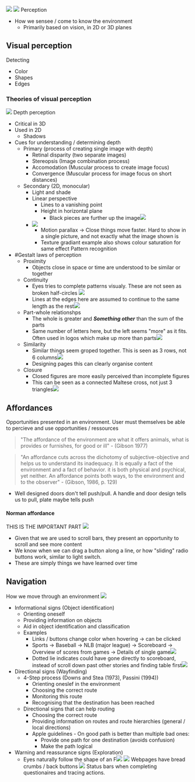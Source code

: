 ![](Pasted%20image%2020230923115540.png)
![](Pasted%20image%2020230923115646.png)
Perception
- How we sensee / come to know the environment
	- Primarily based on vision, in 2D or 3D planes

## Visual perception
Detecting
- Color
- Shapes
- Edges

### Theories of visual perception
![](Pasted%20image%2020230923115834.png)
Depth perception
- Critical in 3D
- Used in 2D
	- Shadows
- Cues for understanding / determining depth
	- Primary (process of creating single image with depth)
		- Retinal disparity (two separate images)
		- Stereopsis (Image combination process)
		- Accomodation (Muscular process to create image focus)
		- Convergence (Muscular process for image focus on short distances)
	- Secondary (2D, monocular)
		- Light and shade
		- Linear perspective
			- Lines to a vanishing point
			- Height in horizontal plane
				- Black pieces are further up the image![](Pasted%20image%2020230923120319.png)
		- ![](Pasted%20image%2020230923120420.png)
			- Motion parallax -> Close things move faster. Hard to show in a single picture, and not exactly what the image shown is
			- Texture gradiant example also shows colour saturation for same effect
Pattern recognition
- #Gestalt laws of perception
	- Proximity
		- Objects close in space or time are understood to be similar or together
	- Continuity
		- Eyes tries to complete patterns visualy. These are not seen as broken half-circles ![](Pasted%20image%2020230923120815.png)
		- Lines at the edges here are assumed to continue to the same length as the rest![](Pasted%20image%2020230923120945.png)
	- Part-whole relationshps
		- The whole is greater and ***Something other*** than the sum of the parts
		- Same number of letters here, but the left seems "more" as it fits. Often used in logos which make up more than parts![](Pasted%20image%2020230923121102.png)
	- Similarity
		- Similar things seem groped together. This is seen as 3 rows, not 6 columns![](Pasted%20image%2020230923121155.png)
		- Designing pages this can clearly organise content
	- Closure
		- Closed figures are more easily perceived than incomplete figures
		- This can be seen as a connected Maltese cross, not just 3 triangles![](Pasted%20image%2020230923121315.png)

## Affordances
Opportunities presented in an environment. User must themselves be able to percieve and use opportunities / ressources

> "The affordance of the environment are what it offers animals, what is provides or furnishes, for good or ill" - (Gibson 1977)

>"An affordance cuts across the dichotomy of subjective-objective and helps us to understand its inadequacy. It is equally a fact of the environment and a fact of behavior. it is both physical and psychical, yet neither. An affordance points both ways, to the environment and to the observer" - (Gibson, 1986, p. 129)

- Well designed doors don't tell push/pull. A handle and door design tells us to pull, plate maybe tells push

#### Norman affordance
THIS IS THE IMPORTANT PART
![](Pasted%20image%2020230923121858.png)

- Given that we are used to scroll bars, they present an opportunity to scroll and see more content
- We know when we can drag a button along a line, or how "sliding" radio buttons work, similar to light switch.
- These are simply things we have learned over time

## Navigation
How we move through an environment
![](Pasted%20image%2020230923122026.png)

- Informational signs (Object identification)
	- Orienting oneself
	- Providing information on objects
	- Aid in object identification and classification
	- Examples
		- Links / buttons change color when hovering -> can be clicked
		- Sports -> Baseball -> NLB (major league) -> Scoreboard -> Overview of scores from games -> Details of single game![](Pasted%20image%2020230923122406.png)
		- Dotted lie indicates could have gone directly to scoreboard, instead of scroll down past other stories and finding table first![](Pasted%20image%2020230923122612.png)
- Directional signs (Wayfinding)
	- 4-Step process (Downs and Stea (1973), Passini (1994))
		- Orienting oneslef in the environment
		- Choosing the correct route
		- Monitoring this route
		- Recognising that the destination has been reached
	- Directional signs that can help routing
		- Choosing the correct route
		- Providing information on routes and route hierarchies (general / local directions)
		- Apple guidelines - On good path is better than multiple bad ones:
			- Provide one path for one destination (avoids confusion)
			- Make the path logical
- Warning and reassurance signs (Exploration)
	- Eyes naturally follow the shape of an F![](Pasted%20image%2020230923123245.png)
![](Pasted%20image%2020230923123412.png)
Webpages have bread crumbs / back buttons
![](Pasted%20image%2020230923123516.png)
Status bars when completing questionaires and tracing actions.